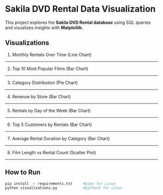 # Sakila DVD Rental Data Visualization

This project explores the **Sakila DVD Rental database** using SQL queries and visualizes insights with **Matplotlib**.

## Visualizations

1. Monthly Rentals Over Time (Line Chart)

---
2. Top 10 Most Popular Films (Bar Chart)

---
3. Category Distribution (Pie Chart)

---
4. Revenue by Store (Bar Chart)

---
5. Rentals by Day of the Week (Bar Chart)

---
6. Top 5 Customers by Rentals (Bar Chart)

---
7. Average Rental Duration by Category (Bar Chart)

---
8. Film Length vs Rental Count (Scatter Plot)

---
## How to Run

```bash
pip install -r requirements.txt     #pipx for Linux
python visualizations.py            #python3 for Linux
```